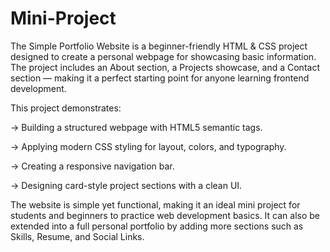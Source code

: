 # Mini-Project
The Simple Portfolio Website is a beginner-friendly HTML &amp; CSS project designed to create a personal webpage for showcasing basic information. The project includes an About section, a Projects showcase, and a Contact section — making it a perfect starting point for anyone learning frontend development.

This project demonstrates:

-> Building a structured webpage with HTML5 semantic tags.

-> Applying modern CSS styling for layout, colors, and typography.

-> Creating a responsive navigation bar.

-> Designing card-style project sections with a clean UI.

The website is simple yet functional, making it an ideal mini project for students and beginners to practice web development basics. It can also be extended into a full personal portfolio by adding more sections such as Skills, Resume, and Social Links.
